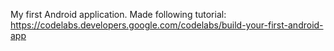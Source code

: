My first Android application. Made following tutorial: https://codelabs.developers.google.com/codelabs/build-your-first-android-app
